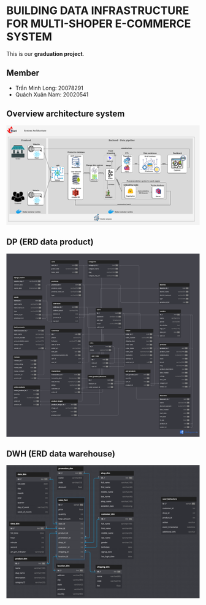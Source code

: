 # BUILDING DATA INFRASTRUCTURE FOR MULTI-SHOPER E-COMMERCE SYSTEM
This is our **graduation project**.

## Member
- Trần Minh Long: 20078291
- Quách Xuân Nam: 20020541

## Overview architecture system
![overview_pipeline](assets/overview_pipeline.png)

## DP (ERD data product)
![schema_oltp](assets/schema_oltp.png)

## DWH (ERD data warehouse)
![star_schema_dwh](assets/star_schema_dwh.png)